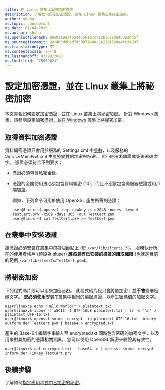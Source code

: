 ```yaml
---
title: 在 Linux 群集上設置加密證書
description: 了解如何設定加密憑證，並在 Linux 叢集上將祕密加密。
author: shsha
ms.topic: conceptual
ms.date: 01/04/2019
ms.author: shsha
ms.openlocfilehash: b8e0a19e3f654fc561e7c7e26c6a2da463e24d5f
ms.sourcegitcommit: 2ec4b3d0bad7dc0071400c2a2264399e4fe34897
ms.translationtype: MT
ms.contentlocale: zh-TW
ms.lasthandoff: 03/28/2020
ms.locfileid: "78969024"
---
```

# <a name="set-up-an-encryption-certificate-and-encrypt-secrets-on-linux-clusters"></a>設定加密憑證，並在 Linux 叢集上將祕密加密
本文書名如何設定加密憑證，並在 Linux 叢集上將祕密加密。 針對 Windows 叢集，請參閱[設定加密憑證，並在 Windows 叢集上將祕密加密][secret-management-windows-specific-link]。

## <a name="obtain-a-data-encipherment-certificate"></a>取得資料加密憑證
資料編密憑證只會用於服務的 Settings.xml 中[參數][parameters-link]，以及服務的 ServiceManifest.xml 中[環境變數][environment-variables-link]的加密與解密。 它不是用來驗證或簽署密碼文字。 憑證必須符合下列要求：

* 憑證必須包含私密金鑰。
* 憑證的金鑰使用法必須包含資料編密 (10)，而且不應該包含伺服器驗證或用戶端驗證。

  例如，下列命令可用於使用 OpenSSL 產生所需的憑證：
  
  ```console
  user@linux:~$ openssl req -newkey rsa:2048 -nodes -keyout TestCert.prv -x509 -days 365 -out TestCert.pem
  user@linux:~$ cat TestCert.prv >> TestCert.pem
  ```

## <a name="install-the-certificate-in-your-cluster"></a>在叢集中安裝憑證
該憑證必須安裝在叢集中的每個節點上 (於 `/var/lib/sfcerts` 下)。 服務執行所在的使用者帳戶 (預設為 sfuser) **應該具有已安裝的憑證的讀取權限** (也就是目前的範例 `/var/lib/sfcerts/TestCert.pem`)。

## <a name="encrypt-secrets"></a>將秘密加密
下列程式碼片段可以用來加密祕密。 此程式碼片段只會將值加密；並**不會**簽署密碼文字。 **您必須使用**安裝在叢集中相同的編密憑證，以產生密碼值的加密文字。

```console
user@linux:$ echo "Hello World!" > plaintext.txt
user@linux:$ iconv -f ASCII -t UTF-16LE plaintext.txt | tr -d '\n' > plaintext_UTF-16.txt
user@linux:$ openssl smime -encrypt -in plaintext_UTF-16.txt -binary -outform der TestCert.pem | base64 > encrypted.txt
```
產生的 Base-64 編碼字串輸入至 encrypted.txt 同時包含密碼的加密文字，以及用來對其加密的憑證相關資訊。 您可以使用 OpenSSL 解密來驗證其有效性。
```console
user@linux:$ cat encrypted.txt | base64 -d | openssl smime -decrypt -inform der -inkey TestCert.prv
```

## <a name="next-steps"></a>後續步驟
了解如何[指定應用程式中已加密的祕密][secret-management-specify-encrypted-secrets-link]。

<!-- Links -->
[parameters-link]:service-fabric-how-to-parameterize-configuration-files.md
[environment-variables-link]: service-fabric-how-to-specify-environment-variables.md
[secret-management-windows-specific-link]: service-fabric-application-secret-management-windows.md
[secret-management-specify-encrypted-secrets-link]: service-fabric-application-secret-management.md#specify-encrypted-secrets-in-an-application

